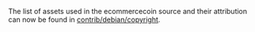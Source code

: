 The list of assets used in the ecommercecoin source and their attribution can now be found in [contrib/debian/copyright](../contrib/debian/copyright).

